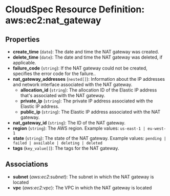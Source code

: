 # CloudSpec Resource Definition: aws:ec2:nat_gateway


## Properties

* **create_time**
(`date`):
The date and time the NAT gateway was created.
* **delete_time**
(`date`):
The date and time the NAT gateway was deleted, if applicable.
* **failure_code**
(`string`):
If the NAT gateway could not be created, specifies the error code for the failure..
* **nat_gateway_addresses**
(`nested[]`):
Information about the IP addresses and network interface associated with the NAT gateway.
    * **allocation_id**
(`string`):
The allocation ID of the Elastic IP address that's associated with the NAT gateway.
    * **private_ip**
(`string`):
The private IP address associated with the Elastic IP address.
    * **public_ip**
(`string`):
The Elastic IP address associated with the NAT gateway.
* **nat_gateway_id**
(`string`):
The ID of the NAT gateway.
* **region**
(`string`):
The AWS region.
Example values: `us-east-1 | eu-west-1`
* **state**
(`string`):
The state of the NAT gateway.
Example values: `pending | failed | available | deleting | deleted`
* **tags**
(`key_value[]`):
The tags for the NAT gateway.

## Associations

* **subnet**
(*aws:ec2:subnet*):
The subnet in which the NAT gateway is located
* **vpc**
(*aws:ec2:vpc*):
The VPC in which the NAT gateway is located
